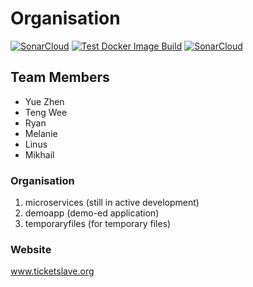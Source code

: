 # Organisation
[![SonarCloud](https://sonarcloud.io/images/project_badges/sonarcloud-white.svg)](https://sonarcloud.io/summary/new_code?id=Discount-Ticket-Slay_ticketslave)
[![Test Docker Image Build](https://github.com/Discount-Ticket-Slay/ticketslave/actions/workflows/docker-image.yml/badge.svg)](https://github.com/Discount-Ticket-Slay/ticketslave/actions/workflows/docker-image.yml)
[![SonarCloud](https://github.com/Discount-Ticket-Slay/ticketslave/actions/workflows/sonarqube.yml/badge.svg)](https://github.com/Discount-Ticket-Slay/ticketslave/actions/workflows/sonarqube.yml)

## Team Members
- Yue Zhen
- Teng Wee
- Ryan
- Melanie
- Linus
- Mikhail

### Organisation
1. microservices (still in active development)
2. demoapp (demo-ed application)
3. temporaryfiles (for temporary files)

### Website
www.ticketslave.org
